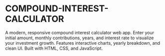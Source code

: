 # COMPOUND-INTEREST-CALCULATOR
A modern, responsive compound interest calculator web app. Enter your initial amount, monthly contributions, years, and interest rate to visualize your investment growth. Features interactive charts, yearly breakdown, and clean UI. Built with HTML, CSS, and JavaScript.
